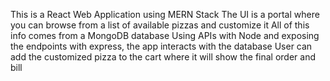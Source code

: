 This is a React Web Application using MERN Stack
The UI is a portal where you can browse from a list of available pizzas and customize it
All of this info comes from a MongoDB database
Using APIs with Node and exposing the endpoints with express, the app interacts with the database
User can add the customized pizza to the cart where it will show the final order and bill

